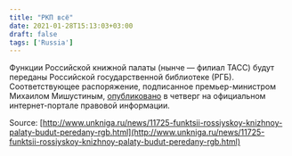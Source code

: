```yaml
---
title: "РКП всё"
date: 2021-01-28T15:13:03+03:00
draft: false
tags: ['Russia']
---
```


Функции Российской книжной палаты (нынче — филиал ТАСС) будут переданы Российской государственной библиотеке (РГБ). Соответствующее распоряжение, подписанное премьер-министром Михаилом Мишустиным, [опубликовано](http://publication.pravo.gov.ru/Document/View/0001202101280017) в четверг на официальном интернет-портале правовой информации.

Source: [http://www.unkniga.ru/news/11725-funktsii-rossiyskoy-knizhnoy-palaty-budut-peredany-rgb.html](http://www.unkniga.ru/news/11725-funktsii-rossiyskoy-knizhnoy-palaty-budut-peredany-rgb.html)